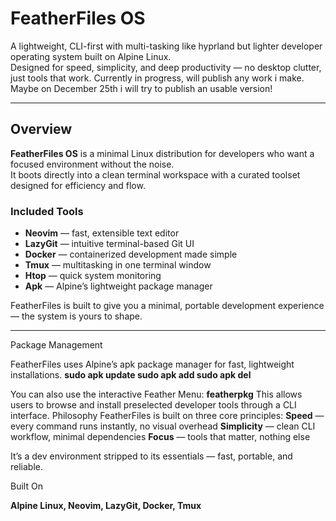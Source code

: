 # FeatherFiles OS

A lightweight, CLI-first with multi-tasking like hyprland but lighter developer operating system built on Alpine Linux.  
Designed for speed, simplicity, and deep productivity — no desktop clutter, just tools that work.
Currently in progress, will publish any work i make. Maybe on December 25th i will try to publish an usable version!

---

## Overview

**FeatherFiles OS** is a minimal Linux distribution for developers who want a focused environment without the noise.  
It boots directly into a clean terminal workspace with a curated toolset designed for efficiency and flow.

### Included Tools
- **Neovim** — fast, extensible text editor
- **LazyGit** — intuitive terminal-based Git UI
- **Docker** — containerized development made simple
- **Tmux** — multitasking in one terminal window
- **Htop** — quick system monitoring
- **Apk** — Alpine’s lightweight package manager

FeatherFiles is built to give you a minimal, portable development experience — the system is yours to shape.

---
Package Management

FeatherFiles uses Alpine’s apk package manager for fast, lightweight installations.
**sudo apk update
sudo apk add <package>
sudo apk del <package>**

You can also use the interactive Feather Menu:
**featherpkg**
This allows users to browse and install preselected developer tools through a CLI interface.
Philosophy
FeatherFiles is built on three core principles:
**Speed** — every command runs instantly, no visual overhead
**Simplicity** — clean CLI workflow, minimal dependencies
**Focus** — tools that matter, nothing else

It’s a dev environment stripped to its essentials — fast, portable, and reliable.

Built On

**Alpine Linux, Neovim, LazyGit, Docker, Tmux**
